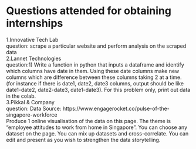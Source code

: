 <h1> Questions attended for obtaining internships</h1>
1.Innovative Tech Lab
 <br></t>   question: scrape a particular website and perform analysis on the scraped data
<br>
2.Lannet Technologies
<br></t> question:1) Write a function in python that inputs a dataframe and identify which columns have date in them. Using these date columns make new columns which are difference between these columns taking 2 at a time. (for instance if there is date1, date2, date3 columns, output should be like date1-date2, date2-date3, date1-date3). For this problem only, print out data in the colab.<br>
3.Pikkal & Company
<br></t>question: Data Source: https://www.engagerocket.co/pulse-of-the-singapore-workforce <br>Produce 1 online visualisation of the data on this page. The theme is “employee attitudes to work from home in Singapore”. You can choose any dataset on the page. You can mix up datasets and cross-correlate. You can edit and present as you wish to strengthen the data storytelling.
